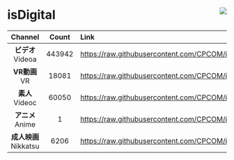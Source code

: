 # isDigital <img align="right" src="https://img.shields.io/github/last-commit/CPCOM/isDigital"/>  
  
| Channel | Count | Link |  
| :-----: | :---: | :--- |  
|**ビデオ**<br />Videoa | 443942 | https://raw.githubusercontent.com/CPCOM/isDigital/main/Videoa.txt |  
|**VR動画**<br />VR | 18081 | https://raw.githubusercontent.com/CPCOM/isDigital/main/VR.txt |  
|**素人**<br />Videoc | 60050 | https://raw.githubusercontent.com/CPCOM/isDigital/main/Videoc.txt |  
|**アニメ**<br />Anime | 1 | https://raw.githubusercontent.com/CPCOM/isDigital/main/Anime.txt |  
|**成人映画**<br />Nikkatsu | 6206 | https://raw.githubusercontent.com/CPCOM/isDigital/main/Nikkatsu.txt |  